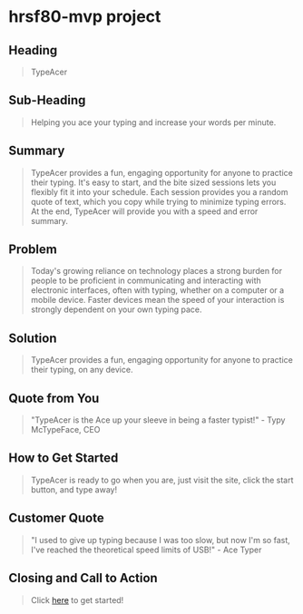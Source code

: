 # hrsf80-mvp project 

## Heading ##
  > TypeAcer

## Sub-Heading ##
  > Helping you ace your typing and increase your words per minute.

## Summary ##
  > TypeAcer provides a fun, engaging opportunity for anyone to practice their typing. It's easy to start, and the bite sized sessions lets you flexibly fit it into your schedule. Each session provides you a random quote of text, which you copy while trying to minimize typing errors. At the end, TypeAcer will provide you with a speed and error summary.

## Problem ##
  >  Today's growing reliance on technology places a strong burden for people to be proficient in communicating and interacting with electronic interfaces, often with typing, whether on a computer or a mobile device. Faster devices mean the speed of your interaction is strongly dependent on your own typing pace.

## Solution ##
  > TypeAcer provides a fun, engaging opportunity for anyone to practice their typing, on any device. 

## Quote from You ##
  > "TypeAcer is the Ace up your sleeve in being a faster typist!" - Typy McTypeFace, CEO

## How to Get Started ##
  > TypeAcer is ready to go when you are, just visit the site, click the start button, and type away!

## Customer Quote ##
  > "I used to give up typing because I was too slow, but now I'm so fast, I've reached the theoretical speed limits of USB!" - Ace Typer

## Closing and Call to Action ##
  > Click [here](127.0.0.1/typeacer) to get started!

